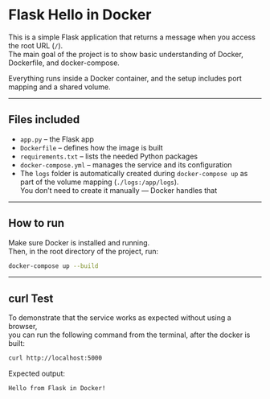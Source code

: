 # Flask Hello in Docker

This is a simple Flask application that returns a message when you access the root URL (`/`).  
The main goal of the project is to show basic understanding of Docker, Dockerfile, and docker-compose.

Everything runs inside a Docker container, and the setup includes port mapping and a shared volume.

---

## Files included

- `app.py` – the Flask app
- `Dockerfile` – defines how the image is built
- `requirements.txt` – lists the needed Python packages
- `docker-compose.yml` – manages the service and its configuration
- The `logs` folder is automatically created during `docker-compose up` as part of the volume mapping (`./logs:/app/logs`).  
  You don’t need to create it manually — Docker handles that

---

## How to run

Make sure Docker is installed and running.  
Then, in the root directory of the project, run:

```bash
docker-compose up --build
```

---

##  curl Test

To demonstrate that the service works as expected without using a browser,  
you can run the following command from the terminal, after the docker is built:

```bash
curl http://localhost:5000
```
Expected output:
```bash
Hello from Flask in Docker!
```
